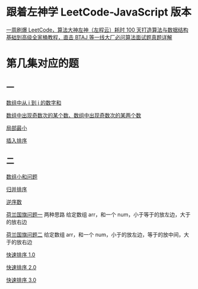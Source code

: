 # 跟着左神学 LeetCode-JavaScript 版本

[一周刷爆 LeetCode，算法大神左神（左程云）耗时 100 天打造算法与数据结构基础到高级全家桶教程，直击 BTAJ 等一线大厂必问算法面试题真题详解
](https://www.bilibili.com/video/BV13g41157hK?spm_id_from=333.999.0.0&vd_source=caa0dbc390860e23b7561e77da114463)

# 第几集对应的题

## 一

[数组中从 i 到 j 的数字和](./src/arraySumFrom/index.ts)

[数组中出现奇数次的某个数、数组中出现奇数次的某两个数](./src/XOR/index.ts)

[局部最小](./src/partMini/index.ts)

[插入排序](./src/insertSort/index.ts)

## 二

[数组小和问题](./src/miniSum/index.ts)

[归并排序](./src/mergeSort/index.ts)

[逆序数](./src/arrayRevertCount/index.ts)

[荷兰国旗问题一](./src/DutchFlag-Q1/index.ts) 两种思路
给定数组 arr，和一个 num，小于等于的放左边，大于的放右边

[荷兰国旗问题二](./src/DutchFlag-Q2/index.ts)
给定数组 arr，和一个 num，小于的放左边，等于的放中间，大于的放右边

[快速排序 1.0](./src/QuickSort1.0/index.ts)

[快速排序 2.0](./src/QuickSort2.0/index.ts)

[快速排序 3.0](./src/QuickSort3.0/index.ts)
